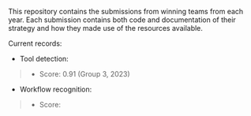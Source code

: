 This repository contains the submissions from winning teams from each year. Each submission contains both code and documentation of their strategy and how they made use of the resources available.  
  
Current records:  
- Tool detection:
> - Score: 0.91 (Group 3, 2023)  
- Workflow recognition:
> - Score:  
